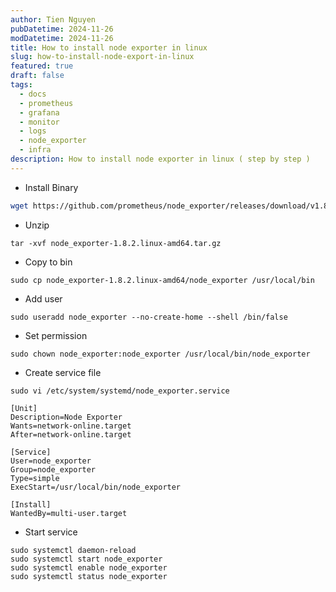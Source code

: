 ```yaml
---
author: Tien Nguyen
pubDatetime: 2024-11-26
modDatetime: 2024-11-26
title: How to install node exporter in linux
slug: how-to-install-node-export-in-linux
featured: true
draft: false
tags:
  - docs
  - prometheus
  - grafana
  - monitor
  - logs
  - node_exporter
  - infra
description: How to install node exporter in linux ( step by step )
---
```


- Install Binary
```bash
wget https://github.com/prometheus/node_exporter/releases/download/v1.8.2/node_exporter-1.8.2.linux-amd64.tar.gz
```
- Unzip
```
tar -xvf node_exporter-1.8.2.linux-amd64.tar.gz
```
- Copy to bin
```
sudo cp node_exporter-1.8.2.linux-amd64/node_exporter /usr/local/bin
```
- Add user
```
sudo useradd node_exporter --no-create-home --shell /bin/false
```
- Set permission
```
sudo chown node_exporter:node_exporter /usr/local/bin/node_exporter
```
- Create service file
```
sudo vi /etc/system/systemd/node_exporter.service
```
```
[Unit]  
Description=Node Exporter  
Wants=network-online.target  
After=network-online.target  
  
[Service]  
User=node_exporter  
Group=node_exporter  
Type=simple  
ExecStart=/usr/local/bin/node_exporter  
  
[Install]  
WantedBy=multi-user.target
```
- Start service
```
sudo systemctl daemon-reload
sudo systemctl start node_exporter  
sudo systemctl enable node_exporter
sudo systemctl status node_exporter
```